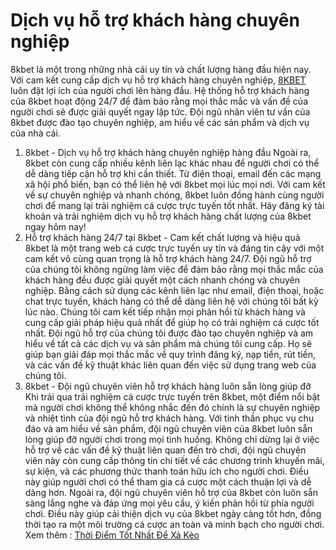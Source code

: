 
# Dịch vụ hỗ trợ khách hàng chuyên nghiệp
8kbet là một trong những nhà cái uy tín và chất lượng hàng đầu hiện nay. Với cam kết cung cấp dịch vụ hỗ trợ khách hàng chuyên nghiệp, <a href=" https://8kbet.engineer/"> 8KBET</a> luôn đặt lợi ích của người chơi lên hàng đầu.
Hệ thống hỗ trợ khách hàng của 8kbet hoạt động 24/7 để đảm bảo rằng mọi thắc mắc và vấn đề của người chơi sẽ được giải quyết ngay lập tức. Đội ngũ nhân viên tư vấn của 8kbet được đào tạo chuyên nghiệp, am hiểu về các sản phẩm và dịch vụ của nhà cái.
1. 8kbet - Dịch vụ hỗ trợ khách hàng chuyên nghiệp hàng đầu
Ngoài ra, 8kbet còn cung cấp nhiều kênh liên lạc khác nhau để người chơi có thể dễ dàng tiếp cận hỗ trợ khi cần thiết. Từ điện thoại, email đến các mạng xã hội phổ biến, bạn có thể liên hệ với 8kbet mọi lúc mọi nơi.
Với cam kết về sự chuyên nghiệp và nhanh chóng, 8kbet luôn đồng hành cùng người chơi để mang lại trải nghiệm cá cược trực tuyến tốt nhất. Hãy đăng ký tài khoản và trải nghiệm dịch vụ hỗ trợ khách hàng chất lượng của 8kbet ngay hôm nay!
2. Hỗ trợ khách hàng 24/7 tại 8kbet - Cam kết chất lượng và hiệu quả
8kbet là một trang web cá cược trực tuyến uy tín và đáng tin cậy với một cam kết vô cùng quan trọng là hỗ trợ khách hàng 24/7. Đội ngũ hỗ trợ của chúng tôi không ngừng làm việc để đảm bảo rằng mọi thắc mắc của khách hàng đều được giải quyết một cách nhanh chóng và chuyên nghiệp.
Bằng cách sử dụng các kênh liên lạc như email, điện thoại, hoặc chat trực tuyến, khách hàng có thể dễ dàng liên hệ với chúng tôi bất kỳ lúc nào. Chúng tôi cam kết tiếp nhận mọi phản hồi từ khách hàng và cung cấp giải pháp hiệu quả nhất để giúp họ có trải nghiệm cá cược tốt nhất.
Đội ngũ hỗ trợ của chúng tôi được đào tạo chuyên nghiệp và am hiểu về tất cả các dịch vụ và sản phẩm mà chúng tôi cung cấp. Họ sẽ giúp bạn giải đáp mọi thắc mắc về quy trình đăng ký, nạp tiền, rút tiền, và các vấn đề kỹ thuật khác liên quan đến việc sử dụng trang web của chúng tôi.
3. 8kbet - Đội ngũ chuyên viên hỗ trợ khách hàng luôn sẵn lòng giúp đỡ
Khi trải qua trải nghiệm cá cược trực tuyến trên 8kbet, một điểm nổi bật mà người chơi không thể không nhắc đến đó chính là sự chuyên nghiệp và nhiệt tình của đội ngũ hỗ trợ khách hàng. Với tinh thần phục vụ chu đáo và am hiểu về sản phẩm, đội ngũ chuyên viên của 8kbet luôn sẵn lòng giúp đỡ người chơi trong mọi tình huống.
Không chỉ dừng lại ở việc hỗ trợ về các vấn đề kỹ thuật liên quan đến trò chơi, đội ngũ chuyên viên này còn cung cấp thông tin chi tiết về các chương trình khuyến mãi, sự kiện, và các phương thức thanh toán hữu ích cho người chơi. Điều này giúp người chơi có thể tham gia cá cược một cách thuận lợi và dễ dàng hơn.
Ngoài ra, đội ngũ chuyên viên hỗ trợ của 8kbet còn luôn sẵn sàng lắng nghe và đáp ứng mọi yêu cầu, ý kiến phản hồi từ phía người chơi. Điều này giúp cải thiện dịch vụ của 8kbet ngày càng tốt hơn, đồng thời tạo ra một môi trường cá cược an toàn và minh bạch cho người chơi.
Xem thêm : <a href=" https://8kbet.engineer/thoi-diem-tot-nhat-de-xa-keo-la-gi/"> Thời Điểm Tốt Nhất Để Xả Kèo</a>


